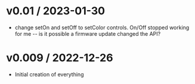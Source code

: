 # v0.01 / 2023-01-30
- change setOn and setOff to setColor controls. On/Off stopped working for me -- is it possible a firmware update changed the API?

# v0.009 / 2022-12-26
- Initial creation of everything

